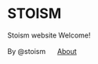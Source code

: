 # STOISM
Stoism website
Welcome!















By @stoism
<img src="test.png" width="16"> [About](gh-pages/about.md)
